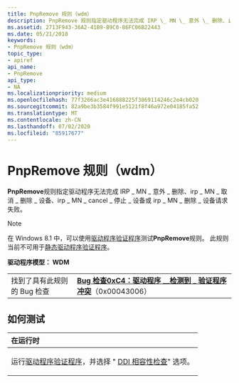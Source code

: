```yaml
---
title: PnpRemove 规则（wdm）
description: PnpRemove 规则指定驱动程序无法完成 IRP \_ MN \_ 意外 \_ 删除、irp \_ MN \_ 取消 \_ 删除 \_ 设备、irp \_ MN \_ cancel \_ 停止 \_ 设备或 irp \_ MN \_ 删除 \_ 设备请求失败。
ms.assetid: 2713F943-36A2-41B9-B9C0-86FC06B22443
ms.date: 05/21/2018
keywords:
- PnpRemove 规则（wdm）
topic_type:
- apiref
api_name:
- PnpRemove
api_type:
- NA
ms.localizationpriority: medium
ms.openlocfilehash: 77f3266ac3e416888225f3869114246c2e4cb020
ms.sourcegitcommit: 82a9be3b3584f991e5121f8f46a972e04185fa52
ms.translationtype: MT
ms.contentlocale: zh-CN
ms.lasthandoff: 07/02/2020
ms.locfileid: "85917677"
---
```

# <a name="pnpremove-rule-wdm"></a>PnpRemove 规则（wdm）


**PnpRemove**规则指定驱动程序无法完成 IRP \_ MN \_ 意外 \_ 删除、irp \_ MN \_ 取消 \_ 删除 \_ 设备、irp \_ MN \_ cancel \_ 停止 \_ 设备或 irp \_ MN \_ 删除 \_ 设备请求失败。

> [!NOTE]
> 在 Windows 8.1 中，可以使用[驱动程序验证程序](https://docs.microsoft.com/windows-hardware/drivers/devtest/driver-verifier)测试**PnpRemove**规则。 此规则当前不可用于[静态驱动程序验证程序](https://docs.microsoft.com/windows-hardware/drivers/devtest/static-driver-verifier)。

 

**驱动程序模型： WDM**

|                                   |                                                                                                                                       |
|-----------------------------------|---------------------------------------------------------------------------------------------------------------------------------------|
| 找到了具有此规则的 Bug 检查 | [**Bug 检查0xC4：驱动程序 \_\_检测到 \_ 验证程序冲突**](https://docs.microsoft.com/windows-hardware/drivers/debugger/bug-check-0xc4--driver-verifier-detected-violation)（0x00043006） |

<a name="how-to-test"></a>如何测试
-----------

<table>
<colgroup>
<col width="100%" />
</colgroup>
<thead>
<tr class="header">
<th align="left">在运行时</th>
</tr>
</thead>
<tbody>
<tr class="odd">
<td align="left"><p>运行<a href="https://docs.microsoft.com/windows-hardware/drivers/devtest/driver-verifier" data-raw-source="[Driver Verifier](https://docs.microsoft.com/windows-hardware/drivers/devtest/driver-verifier)">驱动程序验证程序</a>，并选择 " <a href="https://docs.microsoft.com/windows-hardware/drivers/devtest/ddi-compliance-checking" data-raw-source="[DDI compliance checking](https://docs.microsoft.com/windows-hardware/drivers/devtest/ddi-compliance-checking)">DDI 相容性检查</a>" 选项。</p></td>
</tr>
</tbody>
</table>

 

 

 





